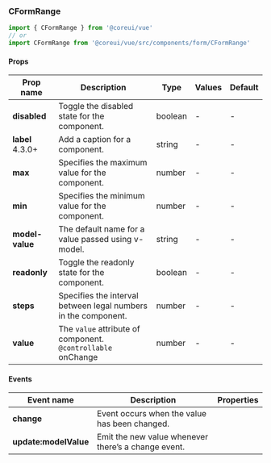 ### CFormRange

```jsx
import { CFormRange } from '@coreui/vue'
// or
import CFormRange from '@coreui/vue/src/components/form/CFormRange'
```

#### Props

| Prop name                                                | Description                                                      | Type    | Values | Default |
| -------------------------------------------------------- | ---------------------------------------------------------------- | ------- | ------ | ------- |
| **disabled**                                             | Toggle the disabled state for the component.                     | boolean | -      | -       |
| **label** <br><div class="badge bg-primary">4.3.0+</div> | Add a caption for a component.                                   | string  | -      | -       |
| **max**                                                  | Specifies the maximum value for the component.                   | number  | -      | -       |
| **min**                                                  | Specifies the minimum value for the component.                   | number  | -      | -       |
| **model-value**                                          | The default name for a value passed using v-model.               | string  | -      | -       |
| **readonly**                                             | Toggle the readonly state for the component.                     | boolean | -      | -       |
| **steps**                                                | Specifies the interval between legal numbers in the component.   | number  | -      | -       |
| **value**                                                | The `value` attribute of component.<br/>`@controllable` onChange | number  | -      | -       |

#### Events

| Event name            | Description                                         | Properties |
| --------------------- | --------------------------------------------------- | ---------- |
| **change**            | Event occurs when the value has been changed.       |
| **update:modelValue** | Emit the new value whenever there’s a change event. |
